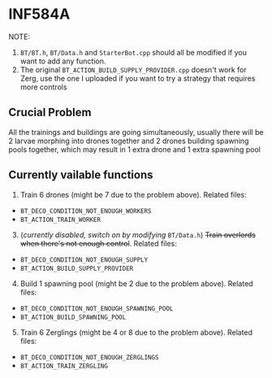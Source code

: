 # INF584A
NOTE: 
1. ```BT/BT.h```, ```BT/Data.h``` and ```StarterBot.cpp``` should all be modified if you want to add any function.
2. The original ```BT_ACTION_BUILD_SUPPLY_PROVIDER.cpp``` doesn't work for Zerg, use the one I uploaded if you want to try a strategy that requires more controls
## Crucial Problem
All the trainings and buildings are going simultaneously, usually there will be 2 larvae morphing into drones together and 2 drones building spawning pools together, which may result in 1 extra drone and 1 extra spawning pool
## Currently vailable functions 
1. Train 6 drones (might be 7 due to the problem above). Related files: 
- ```BT_DECO_CONDITION_NOT_ENOUGH_WORKERS```
- ```BT_ACTION_TRAIN_WORKER```
3. (_currently disabled, switch on by modifying_ ```BT/Data.h```) ~~Train overlords when there's not enough control~~. Related files: 
- ```BT_DECO_CONDITION_NOT_ENOUGH_SUPPLY```
- ```BT_ACTION_BUILD_SUPPLY_PROVIDER```
4. Build 1 spawning pool (might be 2 due to the problem above). Related files: 
- ```BT_DECO_CONDITION_NOT_ENOUGH_SPAWNING_POOL```
- ```BT_ACTION_BUILD_SPAWNING_POOL```
5. Train 6 Zerglings (might be 4 or 8 due to the problem above). Related files: 
- ```BT_DECO_CONDITION_NOT_ENOUGH_ZERGLINGS```
- ```BT_ACTION_TRAIN_ZERGLING```
